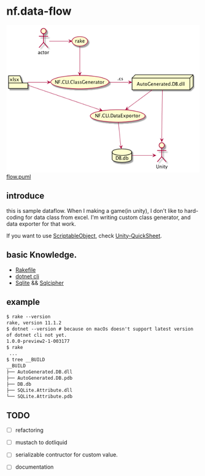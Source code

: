 
# nf.data-flow

![GitHub Logo](flow.png)
[flow.puml](flow.puml)

## introduce
this is sample dataflow. When I making a game(in unity), I don't like to hard-coding for data class from excel. I'm writing custom class generator, and data exporter for that work.

If you want to use [ScriptableObject](https://docs.unity3d.com/ScriptReference/ScriptableObject.html), check [Unity-QuickSheet](https://github.com/kimsama/Unity-QuickSheet).

## basic Knowledge.
* [Rakefile](https://github.com/ruby/rake)
* [dotnet cli](https://www.microsoft.com/net/core)
* [Sqlite](https://www.sqlite.org/) && [Sqlcipher](https://www.zetetic.net/sqlcipher/)

## example
```
$ rake --version
rake, version 11.1.2
$ dotnet --version # because on macOs doesn't support latest version of dotnet cli not yet.
1.0.0-preview2-1-003177
$ rake
 ...
$ tree __BUILD
__BUILD
├── AutoGenerated.DB.dll
├── AutoGenerated.DB.pdb
├── DB.db
├── SQLite.Attribute.dll
└── SQLite.Attribute.pdb
```

## TODO
- [ ] refactoring
- [ ] mustach to dotliquid
- [ ] serializable contructor for custom value.
- [ ] documentation


[atom-ext:plantuml-viewer]: https://atom.io/packages/plantuml-viewer
[chrome-ext:PlantUML Viewer]: https://chrome.google.com/webstore/detail/plantuml-viewer/legbfeljfbjgfifnkmpoajgpgejojooj
[sqlitebrowser]: https://github.com/sqlitebrowser/sqlitebrowser
